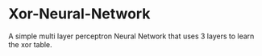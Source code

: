 # Xor-Neural-Network
A simple multi layer perceptron Neural Network that uses 3 layers to learn the xor table.
